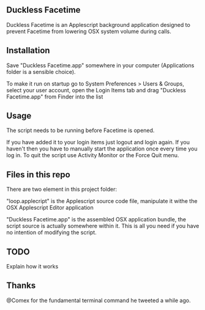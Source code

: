 ## Duckless Facetime

Duckless Facetime is an Applescript background application designed to prevent Facetime from lowering OSX system volume during calls.

## Installation

Save "Duckless Facetime.app" somewhere in your computer (Applications folder is a sensible choice).

To make it run on startup go to System Preferences > Users & Groups, select your user account, open the Login Items tab and drag "Duckless Facetime.app" from Finder into the list

## Usage
The script needs to be running before Facetime is opened.

If you have added it to your login items just logout and login again.
If you haven't then you have to manually start the application once every time you log in. To quit the script use Activity Monitor or the Force Quit menu.

## Files in this repo

There are two element in this project folder:

"loop.applecript" is the Applescript source code file, manipulate it withe the OSX Applescript Editor application

"Duckless Facetime.app" is the assembled OSX application bundle, the script source is actually somewhere within it. This is all you need if you have no intention of modifying the script.


## TODO

Explain how it works


## Thanks

@Comex for the fundamental terminal command he tweeted a while ago.
